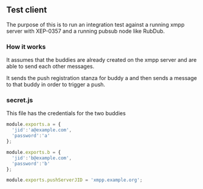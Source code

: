 ## Test client

The purpose of this is to run an integration test against a running xmpp server with XEP-0357 and a running pubsub node like RubDub.

### How it works

It assumes that the buddies are already created on the xmpp server and are able to send each other messages.

It sends the push registration stanza for buddy a and then sends a message to that buddy in order to trigger a push.

### secret.js

This file has the credentials for the two buddies

```js
module.exports.a = {
  'jid':'a@example.com',
  'password':'a'
};

module.exports.b = {
  'jid':'b@example.com',
  'password':'b'
};

module.exports.pushServerJID = 'xmpp.example.org';

```
